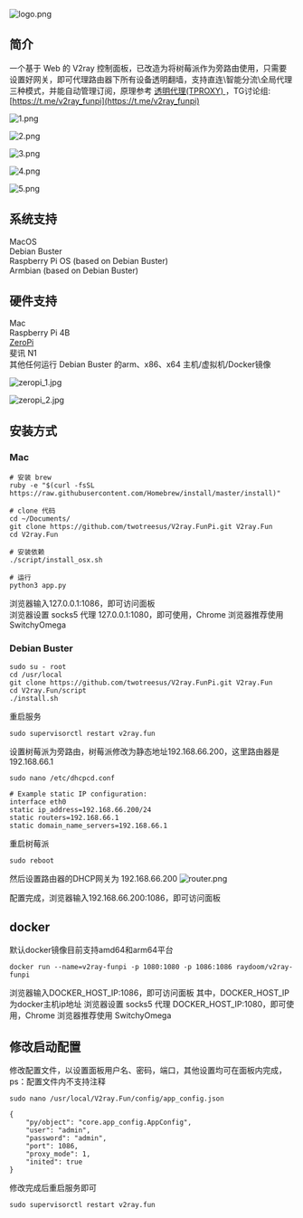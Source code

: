 ![logo.png](pic/logo.png)

## 简介

一个基于 Web 的 V2ray 控制面板，已改造为将树莓派作为旁路由使用，只需要设置好网关，即可代理路由器下所有设备透明翻墙，支持直连\智能分流\全局代理 三种模式，并能自动管理订阅，原理参考 [透明代理(TPROXY)
](https://guide.v2fly.org/app/tproxy.html)，TG讨论组:[https://t.me/v2ray_funpi](https://t.me/v2ray_funpi)

![1.png](pic/1.png)  

![2.png](pic/2.png)  

![3.png](pic/3.png)  

![4.png](pic/4.png)  

![5.png](pic/5.png)  

## 系统支持
MacOS  
Debian Buster  
Raspberry Pi OS (based on Debian Buster)  
Armbian (based on Debian Buster)


## 硬件支持
Mac  
Raspberry Pi 4B  
[ZeroPi](http://wiki.friendlyarm.com/wiki/index.php/ZeroPi)  
斐讯 N1  
其他任何运行 Debian Buster 的arm、x86、x64 主机/虚拟机/Docker镜像 

![zeropi_1.jpg](pic/zeropi_1.jpg)  

![zeropi_2.jpg](pic/zeropi_2.jpg)  

## 安装方式
### Mac
```
# 安装 brew
ruby -e "$(curl -fsSL https://raw.githubusercontent.com/Homebrew/install/master/install)"

# clone 代码
cd ~/Documents/
git clone https://github.com/twotreesus/V2ray.FunPi.git V2ray.Fun
cd V2ray.Fun

# 安装依赖
./script/install_osx.sh

# 运行
python3 app.py

```
浏览器输入127.0.0.1:1086，即可访问面板  
浏览器设置 socks5 代理 127.0.0.1:1080，即可使用，Chrome 浏览器推荐使用 SwitchyOmega  

### Debian Buster
```
sudo su - root
cd /usr/local
git clone https://github.com/twotreesus/V2ray.FunPi.git V2ray.Fun
cd V2ray.Fun/script
./install.sh
```

重启服务

```
sudo supervisorctl restart v2ray.fun
```

设置树莓派为旁路由，树莓派修改为静态地址192.168.66.200，这里路由器是192.168.66.1
```
sudo nano /etc/dhcpcd.conf

# Example static IP configuration:
interface eth0
static ip_address=192.168.66.200/24
static routers=192.168.66.1
static domain_name_servers=192.168.66.1
```

重启树莓派
```
sudo reboot
```

然后设置路由器的DHCP网关为 192.168.66.200
![router.png](pic/router.png)

配置完成，浏览器输入192.168.66.200:1086，即可访问面板
## docker
默认docker镜像目前支持amd64和arm64平台
```
docker run --name=v2ray-funpi -p 1080:1080 -p 1086:1086 raydoom/v2ray-funpi
```
浏览器输入DOCKER_HOST_IP:1086，即可访问面板
其中，DOCKER_HOST_IP为docker主机ip地址
浏览器设置 socks5 代理 DOCKER_HOST_IP:1080，即可使用，Chrome 浏览器推荐使用 SwitchyOmega  

## 修改启动配置
修改配置文件，以设置面板用户名、密码，端口，其他设置均可在面板内完成，ps：配置文件内不支持注释

```
sudo nano /usr/local/V2ray.Fun/config/app_config.json

{
    "py/object": "core.app_config.AppConfig",
    "user": "admin",
    "password": "admin",
    "port": 1086,
    "proxy_mode": 1,
    "inited": true
}
```

修改完成后重启服务即可
```
sudo supervisorctl restart v2ray.fun
```
